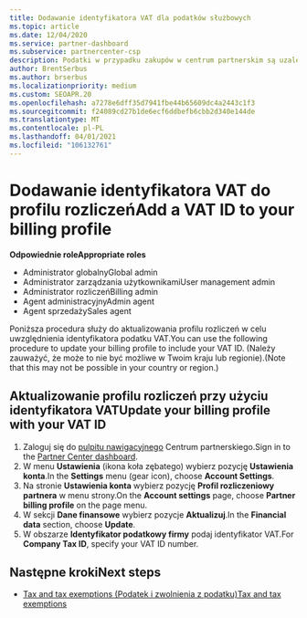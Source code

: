 ```yaml
---
title: Dodawanie identyfikatora VAT dla podatków służbowych
ms.topic: article
ms.date: 12/04/2020
ms.service: partner-dashboard
ms.subservice: partnercenter-csp
description: Podatki w przypadku zakupów w centrum partnerskim są uzależnione od Twojego adresu służbowego. Przedsiębiorstwa w niektórych krajach mogą podać swój numer VAT lub odpowiedni odpowiednik.
author: BrentSerbus
ms.author: brserbus
ms.localizationpriority: medium
ms.custom: SEOAPR.20
ms.openlocfilehash: a7278e6dff35d7941fbe44b65609dc4a2443c1f3
ms.sourcegitcommit: f24089cd27b1de6ecf6ddbefb6cbb2d340e144de
ms.translationtype: MT
ms.contentlocale: pl-PL
ms.lasthandoff: 04/01/2021
ms.locfileid: "106132761"
---
```

# <a name="add-a-vat-id-to-your-billing-profile"></a><span data-ttu-id="21506-104">Dodawanie identyfikatora VAT do profilu rozliczeń</span><span class="sxs-lookup"><span data-stu-id="21506-104">Add a VAT ID to your billing profile</span></span>

<span data-ttu-id="21506-105">**Odpowiednie role**</span><span class="sxs-lookup"><span data-stu-id="21506-105">**Appropriate roles**</span></span>

- <span data-ttu-id="21506-106">Administrator globalny</span><span class="sxs-lookup"><span data-stu-id="21506-106">Global admin</span></span>
- <span data-ttu-id="21506-107">Administrator zarządzania użytkownikami</span><span class="sxs-lookup"><span data-stu-id="21506-107">User management admin</span></span>
- <span data-ttu-id="21506-108">Administrator rozliczeń</span><span class="sxs-lookup"><span data-stu-id="21506-108">Billing admin</span></span>
- <span data-ttu-id="21506-109">Agent administracyjny</span><span class="sxs-lookup"><span data-stu-id="21506-109">Admin agent</span></span>
- <span data-ttu-id="21506-110">Agent sprzedaży</span><span class="sxs-lookup"><span data-stu-id="21506-110">Sales agent</span></span>

<span data-ttu-id="21506-111">Poniższa procedura służy do aktualizowania profilu rozliczeń w celu uwzględnienia identyfikatora podatku VAT.</span><span class="sxs-lookup"><span data-stu-id="21506-111">You can use the following procedure to update your billing profile to include your VAT ID.</span></span> <span data-ttu-id="21506-112">(Należy zauważyć, że może to nie być możliwe w Twoim kraju lub regionie).</span><span class="sxs-lookup"><span data-stu-id="21506-112">(Note that this may not be possible in your country or region.)</span></span>

## <a name="update-your-billing-profile-with-your-vat-id"></a><span data-ttu-id="21506-113">Aktualizowanie profilu rozliczeń przy użyciu identyfikatora VAT</span><span class="sxs-lookup"><span data-stu-id="21506-113">Update your billing profile with your VAT ID</span></span>

1. <span data-ttu-id="21506-114">Zaloguj się do [pulpitu nawigacyjnego](https://partner.microsoft.com/dashboard/) Centrum partnerskiego.</span><span class="sxs-lookup"><span data-stu-id="21506-114">Sign in to the [Partner Center dashboard](https://partner.microsoft.com/dashboard/).</span></span>
2. <span data-ttu-id="21506-115">W menu **Ustawienia** (ikona koła zębatego) wybierz pozycję **Ustawienia konta**.</span><span class="sxs-lookup"><span data-stu-id="21506-115">In the **Settings** menu (gear icon), choose **Account Settings**.</span></span>
3. <span data-ttu-id="21506-116">Na stronie **Ustawienia konta** wybierz pozycję **Profil rozliczeniowy partnera** w menu strony.</span><span class="sxs-lookup"><span data-stu-id="21506-116">On the **Account settings** page, choose **Partner billing profile** on the page menu.</span></span>
4. <span data-ttu-id="21506-117">W sekcji **Dane finansowe** wybierz pozycje **Aktualizuj**.</span><span class="sxs-lookup"><span data-stu-id="21506-117">In the **Financial data** section, choose **Update**.</span></span>
5. <span data-ttu-id="21506-118">W obszarze **Identyfikator podatkowy firmy** podaj identyfikator VAT.</span><span class="sxs-lookup"><span data-stu-id="21506-118">For **Company Tax ID**, specify your VAT ID number.</span></span>

## <a name="next-steps"></a><span data-ttu-id="21506-119">Następne kroki</span><span class="sxs-lookup"><span data-stu-id="21506-119">Next steps</span></span>

- [<span data-ttu-id="21506-120">Tax and tax exemptions (Podatek i zwolnienia z podatku)</span><span class="sxs-lookup"><span data-stu-id="21506-120">Tax and tax exemptions</span></span>](tax-and-tax-exemptions.md)
